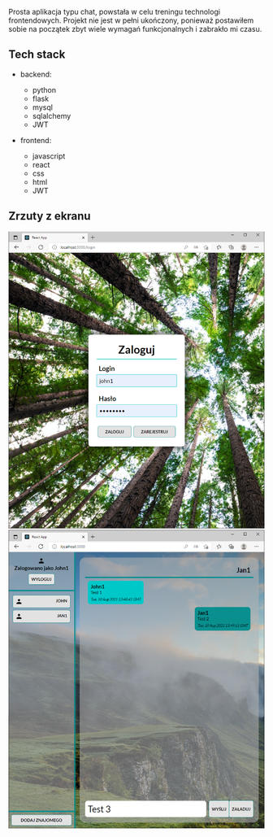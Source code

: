 Prosta aplikacja typu chat, powstała w celu treningu technologi frontendowych. Projekt nie jest w pełni ukończony, ponieważ postawiłem sobie na początek zbyt wiele wymagań funkcjonalnych i zabrakło mi czasu. 

## Tech stack

* backend:
    * python
    * flask
    * mysql
    * sqlalchemy
    * JWT

* frontend:
    * javascript
    * react
    * css
    * html
    * JWT

## Zrzuty z ekranu

   ![Ekran logowania](./docs/login.PNG)
   ![Ekran główny](./docs/chat.PNG)
    
